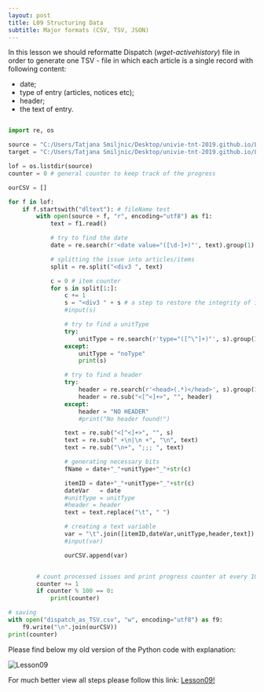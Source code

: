 ```yaml
---
layout: post
title: L09 Structuring Data
subtitle: Major formats (CSV, TSV, JSON)
---
```


In this lesson we should reformatte Dispatch (*wget-activehistory*) file in order
to generate one TSV - file in which each article is a single record with following content:
* date;
* type of entry (articles, notices etc);
* header;
* the text of entry.

```python

import re, os

source = "C:/Users/Tatjana Smiljnic/Desktop/univie-tnt-2019.github.io/Lesson07/wget-activehistory/"
target = "C:/Users/Tatjana Smiljnic/Desktop/univie-tnt-2019.github.io/Lesson_09/"

lof = os.listdir(source)
counter = 0 # general counter to keep track of the progress

ourCSV = []

for f in lof:
    if f.startswith("dltext"): # fileName test        
        with open(source + f, "r", encoding="utf8") as f1:
            text = f1.read()

            # try to find the date
            date = re.search(r'<date value="([\d-]+)"', text).group(1)

            # splitting the issue into articles/items
            split = re.split("<div3 ", text)

            c = 0 # item counter
            for s in split[1:]:
                c += 1
                s = "<div3 " + s # a step to restore the integrity of items
                #input(s)

                # try to find a unitType
                try:
                    unitType = re.search(r'type="([^\"]+)"', s).group(1)
                except:
                    unitType = "noType"
                    print(s)

                # try to find a header
                try:
                    header = re.search(r'<head>(.*)</head>', s).group(1)
                    header = re.sub("<[^<]+>", "", header)
                except:
                    header = "NO HEADER"
                    #print("No header found!")

                text = re.sub("<[^<]+>", "", s)
                text = re.sub(" +\n|\n +", "\n", text)
                text = re.sub("\n+", ";;; ", text)

                # generating necessary bits 
                fName = date+"_"+unitType+"_"+str(c)

                itemID = date+"_"+unitType+"_"+str(c)
                dateVar   = date
                #unitType = unitType
                #header = header
                text = text.replace("\t", " ")

                # creating a text variable
                var = "\t".join([itemID,dateVar,unitType,header,text])
                #input(var)

                ourCSV.append(var)


        # count processed issues and print progress counter at every 100        
        counter += 1
        if counter % 100 == 0:
            print(counter)

# saving
with open("dispatch_as_TSV.csv", "w", encoding="utf8") as f9:
    f9.write("\n".join(ourCSV))
print(counter)
````


Please find below my old version of the Python code with explanation:

![Lesson09](/img/finished11.png)

For much better view all steps please follow this link:
[Lesson09!](https://github.com/TatjanaSmiljanic/tatjanasmiljanic.github.io/blob/master/_data/Lesson09_final.py)

